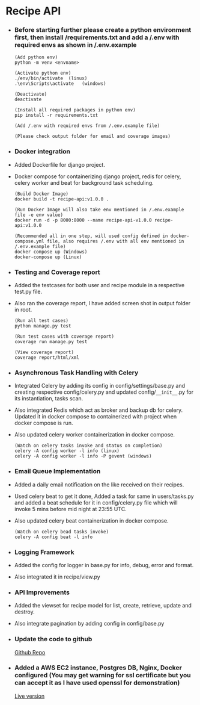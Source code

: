 # Recipe API

- ### Before starting further please create a python environment first, then install /requirements.txt and add a /.env with required envs as shown in /.env.example

  ```
  (Add python env)
  python -m venv <envname>

  (Activate python env)
  ./env/bin/activate  (linux)
  .\env\Scripts\activate   (windows)

  (Deactivate)
  deactivate

  (Install all required packages in python env)
  pip install -r requirements.txt

  (Add /.env with required envs from /.env.example file)

  (Please check output folder for email and coverage images)
  ```

- ### Docker integration

- Added Dockerfile for django project.
- Docker compose for containerizing django project, redis for celery, celery worker and beat for background task scheduling.

  ```
  (Build Docker Image)
  docker build -t recipe-api:v1.0.0 .

  (Run Docker Image will also take env mentioned in /.env.example file -e env value)
  docker run -d -p 8000:8000 --name recipe-api-v1.0.0 recipe-api:v1.0.0

  (Recommended all in one step, will used config defined in docker-compose.yml file, also requires /.env with all env mentioned in /.env.example file)
  docker compose up (Windows)
  docker-compose up (Linux)
  ```

- ### Testing and Coverage report

- Added the testcases for both user and recipe module in a respective test.py file.
- Also ran the coverage report, I have added screen shot in output folder in root.

  ```
  (Run all test cases)
  python manage.py test

  (Run test cases with coverage report)
  coverage run manage.py test

  (View coverage report)
  coverage report/html/xml
  ```

- ### Asynchronous Task Handling with Celery

- Integrated Celery by adding its config in config/settings/base.py and creating respective config/celery.py and updated config/`__init__`.py for its instantiation, tasks scan.
- Also integrated Redis which act as broker and backup db for celery. Updated it in docker compose to containerized with project when docker compose is run.
- Also updated celery worker containerization in docker compose.

  ```
  (Watch on celery tasks invoke and status on completion)
  celery -A config worker -l info (linux)
  celery -A config worker -l info -P gevent (windows)
  ```

- ### Email Queue Implementation

- Added a daily email notification on the like received on their recipes.
- Used celery beat to get it done, Added a task for same in users/tasks.py and added a beat schedule for it in config/celery.py file which will invoke 5 mins before mid night at 23:55 UTC.
- Also updated celery beat containerization in docker compose.

  ```
  (Watch on celery bead tasks invoke)
  celery -A config beat -l info
  ```

- ### Logging Framework

- Added the config for logger in base.py for info, debug, error and format.
- Also integrated it in recipe/view.py

- ### API Improvements

- Added the viewset for recipe model for list, create, retrieve, update and destroy.
- Also integrate pagination by adding config in config/base.py

- ### Update the code to github

  [Github Repo](https://github.com/RajatRjSharma/recipe-backend)

- ### Added a AWS EC2 instance, Postgres DB, Nginx, Docker configured (You may get warning for ssl certificate but you can accept it as I have used openssl for demonstration)

  [Live version](https://ec2-13-127-195-54.ap-south-1.compute.amazonaws.com/)
